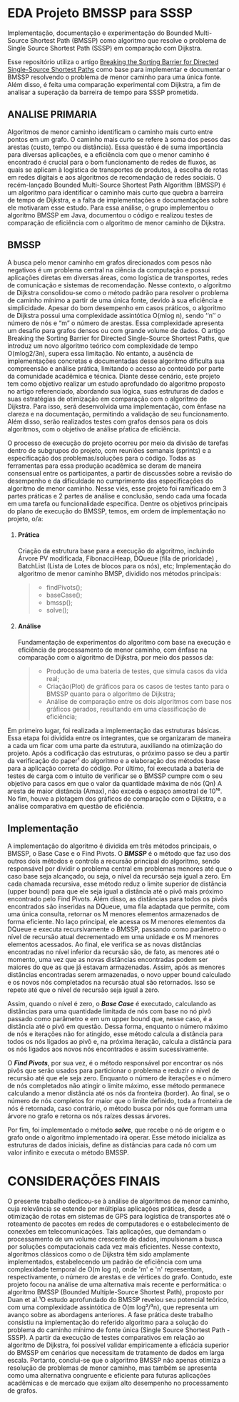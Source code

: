 # EDA Projeto BMSSP para SSSP
  Implementação, documentação e experimentação do Bounded Multi-Source Shortest Path (BMSSP) como algoritmo que resolve o problema de Single Source Shortest Path (SSSP) em comparação com Dijkstra.

  Esse repositório utiliza o artigo [Breaking the Sorting Barrier for Directed Single-Source Shortest Paths](https://arxiv.org/abs/2504.17033) como base para implementar e documentar o BMSSP resolvendo o problema de menor caminho para uma única fonte. Além disso, é feita uma comparação experimental com Dijkstra, a fim de analisar a superação da barreira de tempo para SSSP prometida.

## ANALISE PRIMARIA
  Algoritmos de menor caminho identificam o caminho mais curto entre pontos em um grafo. O caminho mais curto se refere à soma dos pesos das arestas (custo, tempo ou distância). Essa questão é de suma importância para diversas aplicações, e a eficiência com que o menor caminho é encontrado é crucial para o bom funcionamento de redes de fluxos,  as quais se aplicam à logística de transportes de produtos, à escolha de rotas em redes digitais e aos algoritmos de recomendação de redes sociais. O recém-lançado Bounded Multi-Source Shortest Path Algorithm (BMSSP) é um algoritmo para identificar o caminho mais curto que quebra a barreira de tempo de Dijkstra, e a falta de implementações e documentações sobre ele motivaram esse estudo. Para essa análise, o grupo implementou o algoritmo BMSSP em Java, documentou o código e realizou testes de comparação de eficiência com o algoritmo de menor caminho de Dijkstra. 

## BMSSP
  A busca pelo menor caminho em grafos direcionados com pesos não negativos é um problema central na ciência da computação e possui aplicações diretas em diversas áreas, como logística de transportes, redes de comunicação e sistemas de recomendação. Nesse contexto, o algoritmo de Dijkstra consolidou-se como o método padrão para resolver o problema de caminho mínimo a partir de uma única fonte, devido à sua eficiência e simplicidade. 
  Apesar do bom desempenho em casos práticos, o algoritmo de Dijkstra possui uma complexidade assintótica O(mlog n), sendo ‘‘n’’ o número de nós e “m” o número de arestas. Essa complexidade apresenta um desafio para grafos densos ou com grande volume de dados. O artigo Breaking the Sorting Barrier for Directed Single-Source Shortest Paths, que introduz um novo algoritmo teórico com complexidade de tempo O(mlog2/3n), supera essa limitação. No entanto, a ausência de implementações concretas e documentadas desse algoritmo dificulta sua compreensão e análise prática, limitando o acesso ao conteúdo por parte da comunidade acadêmica e técnica.
  Diante desse cenário, este projeto tem como objetivo realizar um estudo aprofundado do algoritmo proposto no artigo referenciado, abordando sua lógica, suas estruturas de dados e suas estratégias de otimização em comparação com o algoritmo de Dijkstra. Para isso, será desenvolvida uma implementação, com ênfase na clareza e na documentação, permitindo a validação de seu funcionamento. Além disso, serão realizados testes com grafos densos para os dois algoritmos, com o objetivo de análise pŕatica de eficiência.

  O processo de execução do projeto ocorreu por meio da divisão de tarefas dentro de subgrupos do projeto, com reuniões semanais (sprints) e a especificação dos problemas/soluções para o código. Todas as ferramentas para essa produção acadêmica se deram de maneira consensual entre os participantes, a partir de discussões sobre a revisão do desempenho e da dificuldade no cumprimento das especificações do algoritmo de menor caminho.
  Nesse viés, esse projeto foi ramificado em 3 partes práticas e 2 partes de análise e conclusão, sendo cada uma focada em uma tarefa ou funcionalidade específica. Dentre os  objetivos principais do plano de execução do BMSSP, temos, em ordem de implementação no projeto, o/a: 
  1. #### Prática
     Criação da estrutura base para a execução do algoritmo, incluindo Árvore PV modificada, FibonacciHeap, DQueue (fila de prioridade) , BatchList (Lista de Lotes de blocos para os nós), etc;
     Implementação do algoritmo de menor caminho BMSP, dividido nos métodos principais:	
        >- findPivots();
        >- baseCase();
        >- bmssp();
        >- solve();
  2. #### Análise
     Fundamentação de experimentos do algoritmo com base na execução e eficiência de processamento de menor caminho, com ênfase na comparação com o algoritmo de Dijkstra, por meio dos passos da:
        >- Produção de uma bateria de testes, que simula casos da vida real;
        >- Criação(Plot) de gráficos para os casos de testes tanto para o BMSSP quanto para o algoritmo de Dijkstra;
        >- Análise de comparação entre os dois algoritmos com base nos gráficos gerados, resultando em uma classificação de eficiência;

  Em primeiro lugar, foi realizada a implementação das estruturas básicas. Essa etapa foi dividida entre os integrantes, que se organizaram de maneira a cada um ficar com uma parte da estrutura, auxiliando na otimização do projeto. 
  Após a codificação das estruturas, o próximo passo se deu a partir da verificação do paper¹ do algoritmo e a elaboração dos métodos base para a aplicação correta do código.
  Por último, foi executada a bateria de testes de carga com o intuito de verificar se o BMSSP cumpre com o seu objetivo para casos em que o valor da quantidade máxima de nós (Qn)  A aresta de maior distância (Amax), não exceda o espaço amostral de 10¹⁶. 
  No fim, houve a plotagem dos gráficos de comparação  com o Dijkstra,  e a análise comparativa em questão de eficiência.

## Implementação

  A implementação do algoritmo é dividida em três métodos principais, o BMSSP, o Base Case e o Find Pivots. O _**BMSSP**_ é o método que faz uso dos outros dois métodos e controla a recursão principal do algoritmo, sendo responsável por dividir o problema central em problemas menores até que o caso base seja alcançado, ou seja, o nível da recursão seja igual a zero. Em cada chamada recursiva, esse método reduz o limite superior de distância (upper bound) para que ele seja igual a distância até o pivô mais próximo encontrado pelo Find Pivots. Além disso, as distâncias para todos os pivôs encontrados são inseridas na DQueue, uma fila adaptada que permite, com uma única consulta, retornar os M menores elementos armazenados de forma eficiente. No laço principal, ele acessa os M menores elementos da DQueue e executa recursivamente o BMSSP, passando como parâmetro o nível de recursão atual decrementado em uma unidade e os M menores elementos acessados. Ao final, ele verifica se as novas distâncias encontradas no nível inferior da recursão são, de fato, as menores até o momento, uma vez que as novas distâncias encontradas podem ser maiores do que as que já estavam armazenadas. Assim, após as menores distâncias encontradas serem armazenadas, o novo upper bound calculado e os novos nós completados na recursão atual são retornados. Isso se repete até que o nível de recursão seja igual a zero. 
  
  Assim, quando o nível é zero, o _**Base Case**_ é executado, calculando as distâncias para uma quantidade limitada de nós com base no nó pivô passado como parâmetro e em um upper bound que, nesse caso, é a distância até o pivô em questão. Dessa forma, enquanto o número máximo de nós e iterações não for atingido, esse método calcula a distância para todos os nós ligados ao pivô e, na próxima iteração, calcula a distância para os nós ligados aos novos nós encontrados e assim sucessivamente. 
  
  O _**Find Pivots**_, por sua vez, é o método responsável por encontrar os nós pivôs que serão usados para particionar o problema e reduzir o nível de recursão até que ele seja zero. Enquanto o número de iterações e o número de nós completados não atingir o limite máximo, esse método permanece calculando a menor distância até os nós da fronteira (border). Ao final, se o número de nós completos for maior que o limite definido, toda a fronteira de nós é retornada, caso contrário, o método busca por nós que formam uma árvore no grafo e retorna os nós raízes dessas árvores. 
  
  Por fim, foi implementado o método _**solve**_, que recebe o nó de origem e o grafo onde o algoritmo implementado irá operar. Esse método inicializa as estruturas de dados iniciais, define as distâncias para cada nó com um valor infinito e executa o método BMSSP. 

# CONSIDERAÇÕES FINAIS
  O presente trabalho dedicou-se à análise de algoritmos de menor caminho, cuja relevância se estende por múltiplas aplicações práticas, desde a otimização de rotas em sistemas de GPS para logística de transportes até o roteamento de pacotes em redes de computadores e o estabelecimento de conexões em telecomunicações. Tais aplicações, que demandam o processamento de um volume crescente de dados, impulsionam a busca por soluções computacionais cada vez mais eficientes. Nesse contexto, algoritmos clássicos como o de Dijkstra têm sido amplamente implementados, estabelecendo um padrão de eficiência com uma complexidade temporal de O(m log n), onde 'm' e 'n' representam, respectivamente, o número de arestas e de vértices do grafo. 
  Contudo, este projeto focou na análise de uma alternativa mais recente e performática: o algoritmo BMSSP (Bounded Multiple-Source Shortest Path), proposto por Duan et al.¹O estudo aprofundado do BMSSP revelou seu potencial teórico, com uma complexidade assintótica de O(m log²/³n), que representa um avanço sobre as abordagens anteriores. A fase prática deste trabalho consistiu na implementação do referido algoritmo para a solução do problema do caminho mínimo de fonte única (Single Source Shortest Path - SSSP). A partir da execução de testes comparativos em relação ao algoritmo de Dijkstra, foi possível validar empiricamente a eficácia superior do BMSSP em cenários que necessitam de tratamento de dados em larga escala. 
  Portanto, conclui-se que o algoritmo BMSSP não apenas otimiza a resolução de problemas de menor caminho, mas também se apresenta como uma alternativa congruente e eficiente para futuras aplicações acadêmicas e de mercado que exijam alto desempenho no processamento de grafos.

